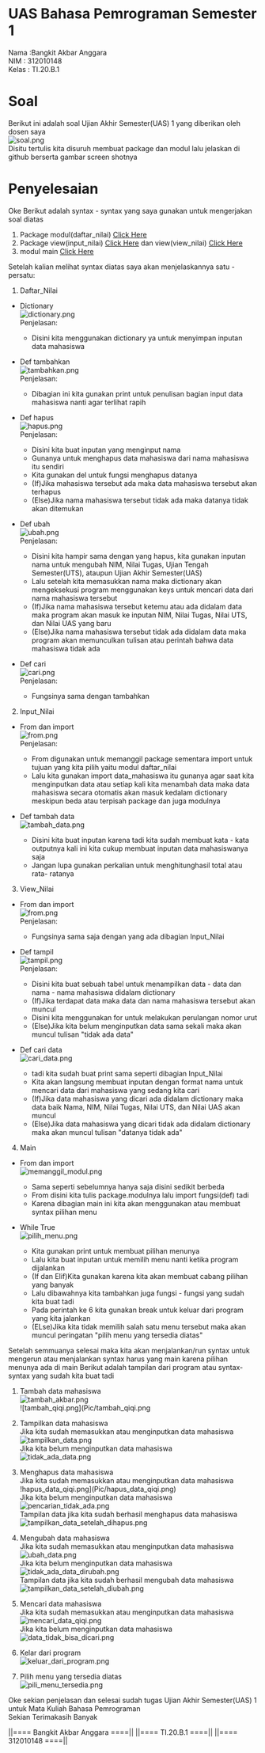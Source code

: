 # UAS Bahasa Pemrograman Semester 1

Nama :Bangkit Akbar Anggara<br>
NIM : 312010148<br>
Kelas : TI.20.B.1<br>

# Soal
Berikut ini adalah soal Ujian Akhir Semester(UAS) 1 yang diberikan oleh dosen saya<br>
![soal.png](Pic/soal.png)<br>
Disitu tertulis kita disuruh membuat package dan modul lalu jelaskan di github berserta gambar screen shotnya<br>

# Penyelesaian
Oke Berikut adalah syntax - syntax yang saya gunakan untuk mengerjakan soal diatas<br>
1. Package modul(daftar_nilai) [Click Here](modul/daftar_nilai.py)
2. Package view(input_nilai) [Click Here](view/input_nilai) dan view(view_nilai) [Click Here](view/view_nilai.py)
3. modul main [Click Here](main.py)

Setelah kalian melihat syntax diatas saya akan menjelaskannya satu - persatu:<br>
1. Daftar_Nilai<br>
  - Dictionary<br>
![dictionary.png](Pic/dictionary.png)<br>
Penjelasan:<br>
    - Disini kita menggunakan dictionary ya untuk menyimpan inputan data mahasiswa<br>
  
  - Def tambahkan<br>
![tambahkan.png](Pic/tambahkan.png)<br>
Penjelasan:<br>
    - Dibagian ini kita gunakan print untuk penulisan bagian input data mahasiswa nanti agar terlihat rapih<br>
  
  - Def hapus<br>
![hapus.png](Pic/hapus.png)<br>
Penjelasan:<br>
    - Disini kita buat inputan yang menginput nama<br>
    - Gunanya untuk menghapus data mahasiswa dari nama mahasiswa itu sendiri<br>
    - Kita gunakan del untuk fungsi menghapus datanya<br>
    - (If)Jika mahasiswa tersebut ada maka data mahasiswa tersebut akan terhapus<br>
    - (Else)Jika nama mahasiswa tersebut tidak ada maka datanya tidak akan ditemukan<br>
  
  - Def ubah<br>
![ubah.png](Pic/ubah.png)<br>
Penjelasan:<br>
    - Disini kita hampir sama dengan yang hapus, kita gunakan inputan nama untuk mengubah NIM, Nilai Tugas, Ujian Tengah Semester(UTS), ataupun Ujian Akhir Semester(UAS)<br>
    - Lalu setelah kita memasukkan nama maka dictionary akan mengeksekusi program menggunakan keys untuk mencari data dari nama mahasiswa tersebut<br>
    - (If)Jika nama mahasiswa tersebut ketemu atau ada didalam data maka program akan masuk ke inputan NIM, Nilai Tugas, Nilai UTS, dan Nilai UAS yang baru<br>
    - (Else)Jika nama mahasiswa tersebut tidak ada didalam data maka program akan memunculkan tulisan atau perintah bahwa data mahasiswa tidak ada<br>

  - Def cari<br>
![cari.png](Pic/cari.png)<br>
Penjelasan:<br>
    - Fungsinya sama dengan tambahkan<br>
 
2. Input_Nilai<br>
  - From dan import<br>
![from.png](Pic/from.png)<br>
Penjelasan:<br>
    - From digunakan untuk memanggil package sementara import untuk tujuan yang kita pilih yaitu modul daftar_nilai<br>
    - Lalu kita gunakan import data_mahasiswa itu gunanya agar saat kita menginputkan data atau setiap kali kita menambah data maka data mahasiswa secara otomatis akan masuk kedalam dictionary meskipun beda atau terpisah package dan juga modulnya<br>

  - Def tambah data<br>
![tambah_data.png](Pic/tambah_data.png)<br>
    - Disini kita buat inputan karena tadi kita sudah membuat kata - kata outputnya kali ini kita cukup membuat inputan data mahasiswanya saja<br>
    - Jangan lupa gunakan perkalian untuk menghitunghasil total atau rata- ratanya<br>

3. View_Nilai<br>
  - From dan import<br>
![from.png](Pic/from.png)<br>
Penjelasan:<br>
    - Fungsinya sama saja dengan yang ada dibagian Input_Nilai<br>
 
  - Def tampil<br>
![tampil.png](Pic/tampil.png)<br>
Penjelasan:<br>
    - Disini kita buat sebuah tabel untuk menampilkan data - data dan nama - nama mahasiswa didalam dictionary<br>
    - (If)Jika terdapat data maka data dan nama mahasiswa tersebut akan muncul<br>
    - Disini kita menggunakan for untuk melakukan perulangan nomor urut<br>
    - (Else)Jika kita belum menginputkan data sama sekali maka akan muncul tulisan "tidak ada data"<br>
    
  - Def cari data<br>
![cari_data.png](Pic/cari_data.png)<br>
    - tadi kita sudah buat print sama seperti dibagian Input_Nilai<br>
    - Kita akan langsung membuat inputan dengan format nama untuk mencari data dari mahasiswa yang sedang kita cari<br>
    - (If)Jika data mahasiswa yang dicari ada didalam dictionary maka data baik Nama, NIM, Nilai Tugas, Nilai UTS, dan Nilai UAS akan muncul<br>
    - (Else)Jika data mahasiswa yang dicari tidak ada didalam dictionary maka akan muncul tulisan "datanya tidak ada"<br>
 
4. Main<br>
  - From dan import<br>
![memanggil_modul.png](Pic/memanggil_modul.png)<br>
    - Sama seperti sebelumnya hanya saja disini sedikit berbeda<br>
    - From disini kita tulis package.modulnya lalu import fungsi(def) tadi<br>
    - Karena dibagian main ini kita akan menggunakan atau membuat syntax pilihan menu<br>
   
  - While True<br>
![pilih_menu.png](Pic/pilih_menu.png)<br>
    - Kita gunakan print untuk membuat pilihan menunya<br>
    - Lalu kita buat inputan untuk memilih menu nanti ketika program dijalankan<br>
    - (If dan Elif)Kita gunakan karena kita akan membuat cabang pilihan yang banyak<br>
    - Lalu dibawahnya kita tambahkan  juga fungsi - fungsi yang sudah kita buat tadi<br>
    - Pada perintah ke 6 kita gunakan break untuk keluar dari program yang kita jalankan<br>
    - (ELse)Jika kita tidak memilih salah satu menu tersebut maka akan muncul peringatan "pilih menu yang tersedia diatas"<br>
    
Setelah semmuanya selesai maka kita akan menjalankan/run syntax untuk mengerun atau menjalankan syntax harus yang main karena pilihan menunya ada di main
Berikut adalah tampilan dari program atau syntax- syntax yang sudah kita buat tadi<br>

1. Tambah data mahasiswa<br>
![tambah_akbar.png](Pic/tambah_akbar.png)<br>
![tambah_qiqi.png](Pic/tambah_qiqi.png<br>

2. Tampilkan data mahasiswa<br>
Jika kita sudah memasukkan atau menginputkan data mahasiswa<br>
![tampilkan_data.png](Pic/tampilkan_data.png)<br>
Jika kita belum menginputkan data mahasiswa<br>
![tidak_ada_data.png](Pic/tdak_ada_data.png)<br>

3. Menghapus data mahasiswa<br>
Jika kita sudah memasukkan atau menginputkan data mahasiswa<br>
!hapus_data_qiqi.png](Pic/hapus_data_qiqi.png)<br>
Jika kita belum menginputkan data mahasiswa<br>
![pencarian_tidak_ada.png](Pic/pencarian_tidak_ada.png)<br>
Tampilan data jika kita sudah berhasil menghapus data mahasiswa<br>
![tampilkan_data_setelah_dihapus.png](Pic/tampilkan_data_setelah_dihapus.png)

4. Mengubah data mahasiswa<br>
Jika kita sudah memasukkan atau menginputkan data mahasiswa<br>
![ubah_data.png](Pic/ubah_data.png)<br>
Jika kita belum menginputkan data mahasiswa<br>
![tidak_ada_data_dirubah.png](Pic/tidak_ada_data_dirubah.png)<br>
Tampilan data jika kita sudah berhasil mengubah data mahasiswa<br>
![tampilkan_data_setelah_diubah.png](Pic/tampilkan_data_setelah_diubah.png)

5. Mencari data mahasiswa<br>
Jika kita sudah memasukkan atau menginputkan data mahasiswa<br>
![mencari_data_qiqi.png](Pic/mencari_data_qiqi.png)<br>
Jika kita belum menginputkan data mahasiswa<br>
![data_tidak_bisa_dicari.png](Pic/data_tidak_bisa_dicari.png)<br>

6. Kelar dari program<br>
![keluar_dari_program.png](Pic/keluar_dari_program.png)<br>

7. Pilih menu yang tersedia diatas<br>
![pili_menu_tersedia.png](Pic/pilih_menu_tersedia.png)

Oke sekian penjelasan dan selesai sudah tugas Ujian Akhir Semester(UAS) 1 untuk Mata Kuliah Bahasa Pemrograman<br>
Sekian Terimakasih Banyak<br>

||==== Bangkit Akbar Anggara ====||
||==== TI.20.B.1 ====||
||==== 312010148 ====||
